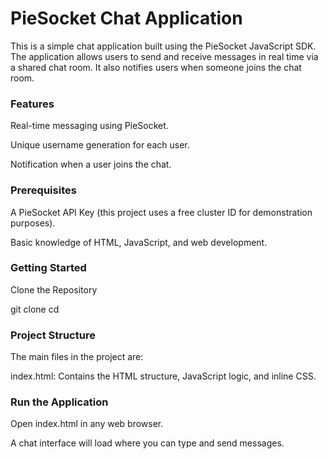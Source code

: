 # PieSocket Chat Application

This is a simple chat application built using the PieSocket JavaScript SDK. The application allows users to send and receive messages in real time via a shared chat room. It also notifies users when someone joins the chat room.

### Features

Real-time messaging using PieSocket.

Unique username generation for each user.

Notification when a user joins the chat.

### Prerequisites

A PieSocket API Key (this project uses a free cluster ID for demonstration purposes).

Basic knowledge of HTML, JavaScript, and web development.

### Getting Started

Clone the Repository

git clone <repository-url>
cd <project-folder>

### Project Structure

The main files in the project are:

index.html: Contains the HTML structure, JavaScript logic, and inline CSS.

### Run the Application

Open index.html in any web browser.

A chat interface will load where you can type and send messages.
